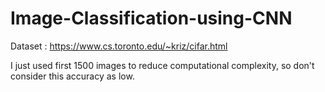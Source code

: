 # Image-Classification-using-CNN

Dataset : https://www.cs.toronto.edu/~kriz/cifar.html

I just used first 1500 images to reduce computational complexity, so don't consider this accuracy as low.
